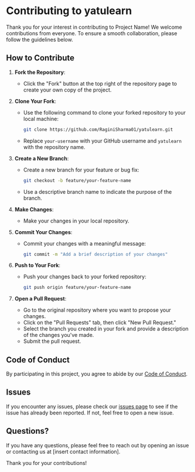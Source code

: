 # Contributing to yatulearn

Thank you for your interest in contributing to Project Name! We welcome contributions from everyone. To ensure a smooth collaboration, please follow the guidelines below.

## How to Contribute

1. **Fork the Repository**:
   - Click the "Fork" button at the top right of the repository page to create your own copy of the project.

2. **Clone Your Fork**:
   - Use the following command to clone your forked repository to your local machine:
     ```bash
     git clone https://github.com/RaginiSharma01/yatulearn.git
     ```
   - Replace `your-username` with your GitHub username and `yatulearn` with the repository name.

3. **Create a New Branch**:
   - Create a new branch for your feature or bug fix:
     ```bash
     git checkout -b feature/your-feature-name
     ```
   - Use a descriptive branch name to indicate the purpose of the branch.

4. **Make Changes**:
   - Make your changes in your local repository.

5. **Commit Your Changes**:
   - Commit your changes with a meaningful message:
     ```bash
     git commit -m "Add a brief description of your changes"
     ```

6. **Push to Your Fork**:
   - Push your changes back to your forked repository:
     ```bash
     git push origin feature/your-feature-name
     ```

7. **Open a Pull Request**:
   - Go to the original repository where you want to propose your changes.
   - Click on the "Pull Requests" tab, then click "New Pull Request."
   - Select the branch you created in your fork and provide a description of the changes you've made.
   - Submit the pull request.

## Code of Conduct
By participating in this project, you agree to abide by our [Code of Conduct](./CODE_OF_CONDUCT.md).

## Issues
If you encounter any issues, please check our [issues page](https://github.com/your-username/project-name/issues) to see if the issue has already been reported. If not, feel free to open a new issue.

## Questions?
If you have any questions, please feel free to reach out by opening an issue or contacting us at [insert contact information].

Thank you for your contributions!
